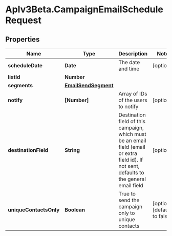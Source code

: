 # ApIv3Beta.CampaignEmailScheduleRequest

## Properties

Name | Type | Description | Notes
------------ | ------------- | ------------- | -------------
**scheduleDate** | **Date** | The date and time | [optional] 
**listId** | **Number** |  | 
**segments** | [**EmailSendSegment**](EmailSendSegment.md) |  | 
**notify** | **[Number]** | Array of IDs of the users to notify | [optional] 
**destinationField** | **String** | Destination field of this campaign, which must be an email field (email or extra field id).                         If not sent, defaults to the general email field | [optional] 
**uniqueContactsOnly** | **Boolean** | True to send the campaign only to unique contacts | [optional] [default to false]


